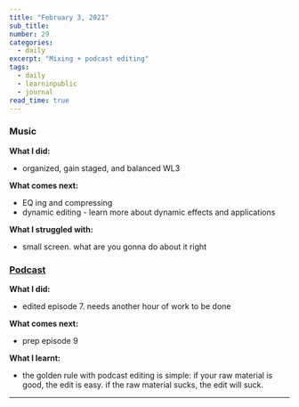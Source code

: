 ```yaml
---
title: "February 3, 2021"
sub_title: 
number: 29
categories:
  - daily
excerpt: "Mixing + podcast editing"
tags:
  - daily
  - learninpublic
  - journal
read_time: true
---
```


### Music
**What I did:**
- organized, gain staged, and balanced WL3

**What comes next:**
- EQ ing and compressing
- dynamic editing - learn more about dynamic effects and applications

**What I struggled with:**
- small screen. what are you gonna do about it right

### [Podcast](http://frndshiptime.com)

**What I did:** 
- edited episode 7. needs another hour of work to be done

**What comes next:**
- prep episode 9

**What I learnt:**
- the golden rule with podcast editing is simple: if your raw material is good, the edit is easy. if the raw material sucks, the edit will suck. 

---
